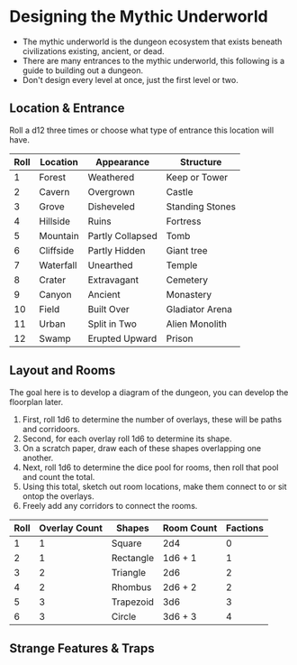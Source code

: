 # Designing the Mythic Underworld
- The mythic underworld is the dungeon ecosystem that exists beneath civilizations existing, ancient, or dead.
- There are many entrances to the mythic underworld, this following is a guide to building out a dungeon.
- Don't design every level at once, just the first level or two. 

## Location & Entrance
Roll a d12 three times or choose what type of entrance this location will have.

| Roll | Location   | Appearance       | Structure       |
|------|------------|------------------|-----------------|
|   1  | Forest     | Weathered        | Keep or Tower   | 
|   2  | Cavern     | Overgrown        | Castle          | 
|   3  | Grove      | Disheveled       | Standing Stones | 
|   4  | Hillside   | Ruins            | Fortress        |
|   5  | Mountain   | Partly Collapsed | Tomb            |
|   6  | Cliffside  | Partly Hidden    | Giant tree      |
|   7  | Waterfall  | Unearthed        | Temple          |
|   8  | Crater     | Extravagant      | Cemetery        |
|   9  | Canyon     | Ancient          | Monastery       |
|  10  | Field      | Built Over       | Gladiator Arena |
|  11  | Urban      | Split in Two     | Alien Monolith  |
|  12  | Swamp      | Erupted Upward   | Prison          | 

## Layout and Rooms
The goal here is to develop a diagram of the dungeon, you can develop the floorplan later.

1. First, roll 1d6 to determine the number of overlays, these will be paths and corridoors.
2. Second, for each overlay roll 1d6 to determine its shape.
3. On a scratch paper, draw each of these shapes overlapping one another.
4. Next, roll 1d6 to determine the dice pool for rooms, then roll that pool and count the total.
5. Using this total, sketch out room locations, make them connect to or sit ontop the overlays.
6. Freely add any corridors to connect the rooms.

| Roll | Overlay Count | Shapes    | Room Count | Factions |
|------|---------------|-----------|------------|----------|
|   1  |       1       | Square    |  2d4       |     0    |
|   2  |       1       | Rectangle |  1d6 + 1   |     1    |
|   3  |       2       | Triangle  |  2d6       |     2    |
|   4  |       2       | Rhombus   |  2d6 + 2   |     2    |
|   5  |       3       | Trapezoid |  3d6       |     3    |
|   6  |       3       | Circle    |  3d6 + 3   |     4    |

## Strange Features & Traps

